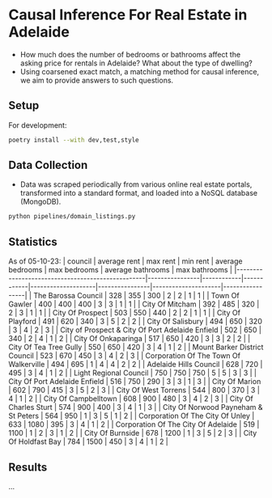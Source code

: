 # Causal Inference For Real Estate in Adelaide

* How much does the number of bedrooms or bathrooms affect the asking price for rentals in Adelaide? What about the type of dwelling?
* Using coarsened exact match, a matching method for causal inference, we aim to provide answers to such questions.

## Setup

For development:

```bash
poetry install --with dev,test,style
```


## Data Collection

* Data was scraped periodically from various online real estate portals, transformed into a standard format, and loaded into a NoSQL database (MongoDB).

```bash
python pipelines/domain_listings.py
```

## Statistics
As of 05-10-23\:
| council                                          |   average rent |   max rent |   min rent |   average bedrooms |   max bedrooms |   average bathrooms |   max bathrooms |
|--------------------------------------------------|----------------|------------|------------|--------------------|----------------|---------------------|-----------------|
| The Barossa Council                              |            328 |        355 |        300 |                  2 |              2 |                   1 |               1 |
| Town Of Gawler                                   |            400 |        400 |        400 |                  3 |              3 |                   1 |               1 |
| City Of Mitcham                                  |            392 |        485 |        320 |                  2 |              3 |                   1 |               1 |
| City Of Prospect                                 |            503 |        550 |        440 |                  2 |              2 |                   1 |               1 |
| City Of Playford                                 |            491 |        620 |        340 |                  3 |              5 |                   2 |               2 |
| City Of Salisbury                                |            494 |        650 |        320 |                  3 |              4 |                   2 |               3 |
| City of Prospect & City Of Port Adelaide Enfield |            502 |        650 |        340 |                  2 |              4 |                   1 |               2 |
| City Of Onkaparinga                              |            517 |        650 |        420 |                  3 |              3 |                   2 |               2 |
| City Of Tea Tree Gully                           |            550 |        650 |        420 |                  3 |              4 |                   1 |               2 |
| Mount Barker District Council                    |            523 |        670 |        450 |                  3 |              4 |                   2 |               3 |
| Corporation Of The Town Of Walkerville           |            494 |        695 |          1 |                  4 |              4 |                   2 |               2 |
| Adelaide Hills Council                           |            628 |        720 |        495 |                  3 |              4 |                   1 |               2 |
| Light Regional Council                           |            750 |        750 |        750 |                  5 |              5 |                   3 |               3 |
| City Of Port Adelaide Enfield                    |            516 |        750 |        290 |                  3 |              3 |                   1 |               3 |
| City Of Marion                                   |            602 |        790 |        415 |                  3 |              5 |                   2 |               3 |
| City Of West Torrens                             |            544 |        800 |        370 |                  3 |              4 |                   1 |               2 |
| City Of Campbelltown                             |            608 |        900 |        480 |                  3 |              4 |                   2 |               3 |
| City Of Charles Sturt                            |            574 |        900 |        400 |                  3 |              4 |                   1 |               3 |
| City Of Norwood Payneham & St Peters             |            564 |        950 |          1 |                  3 |              5 |                   1 |               2 |
| Corporation Of The City Of Unley                 |            633 |       1080 |        395 |                  3 |              4 |                   1 |               2 |
| Corporation Of The City Of Adelaide              |            519 |       1100 |          1 |                  2 |              3 |                   1 |               2 |
| City Of Burnside                                 |            678 |       1200 |          1 |                  3 |              5 |                   2 |               3 |
| City Of Holdfast Bay                             |            784 |       1500 |        450 |                  3 |              4 |                   1 |               2 |
## Results

...